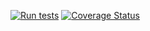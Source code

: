 [![Run tests](https://github.com/kristiania-pg6301-2022/pg6301-react-and-express-lectures/actions/workflows/test.yml/badge.svg)](https://github.com/kristiania-pg6301-2022/pg6301-react-and-express-lectures/actions/workflows/test.yml)
[![Coverage Status](https://coveralls.io/repos/github/kristiania-pg6301-2022/pg6301-react-and-express-lectures/badge.svg?branch=exercise/answer/03)](https://coveralls.io/github/kristiania-pg6301-2022/pg6301-react-and-express-lectures?branch=exercise/answer/03)
